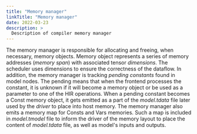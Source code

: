 ```yaml
---
title: "Memory manager"
linkTitle: "Memory manager"
date: 2022-03-23
description: >
  Description of compiler memory manager
---
```


The memory manager is responsible for allocating and freeing, when necessary, memory objects. Memory object represents a series of memory addresses (_memory span_) with associated tensor _dimensions_. The scheduler uses dimensions to ensure the correctness of the dataflow. In addition, the memory manager is tracking _pending constants_ found in model nodes. The pending means that when the frontend processes the constant, it is unknown if it will become a memory object or be used as a parameter to one of the HIR operations. When a pending constant becomes a Const memory object, it gets emitted as a part of the _model.tdata_ file later used by the _driver_ to place into host memory. The memory manager also emits a memory map for Consts and Vars memories. Such a map is included in _model.tmodel_ file to inform the driver of the memory layout to place the content of _model.tdata_ file, as well as model's inputs and outputs.
